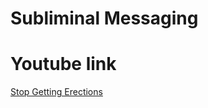   # Subliminal Messaging
  
  # Youtube link 
  
  [Stop Getting Erections](https://www.youtube.com/watch?v=gu9gF1HL1Cc "Title") 

